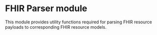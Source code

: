 # FHIR Parser module

This module provides utility functions required for parsing FHIR resource payloads to corresponding FHIR resource models.
